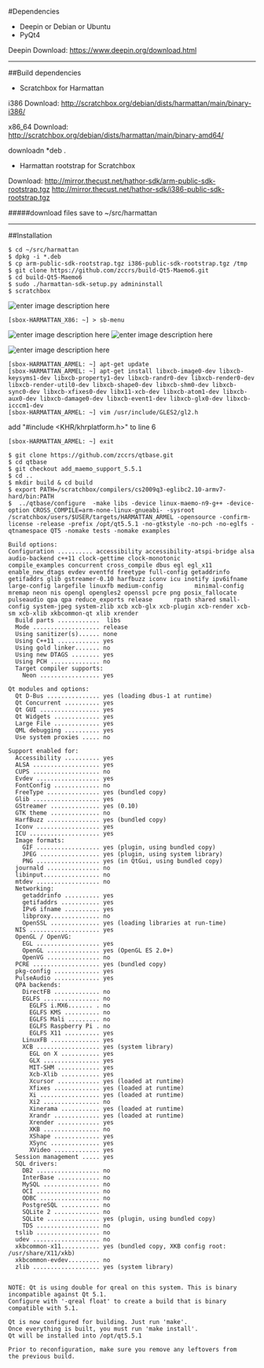 #Dependencies
* Deepin or Debian or Ubuntu
* PyQt4

Deepin Download: https://www.deepin.org/download.html
***
##Build dependencies
* Scratchbox for Harmattan

i386 Download: http://scratchbox.org/debian/dists/harmattan/main/binary-i386/

x86_64 Download: http://scratchbox.org/debian/dists/harmattan/main/binary-amd64/

downloadn *deb .

* Harmattan rootstrap for Scratchbox

Download: 
http://mirror.thecust.net/hathor-sdk/arm-public-sdk-rootstrap.tgz
http://mirror.thecust.net/hathor-sdk/i386-public-sdk-rootstrap.tgz

#####download files save to ~/src/harmattan
***

##Installation
````
$ cd ~/src/harmattan
$ dpkg -i *.deb
$ cp arm-public-sdk-rootstrap.tgz i386-public-sdk-rootstrap.tgz /tmp
$ git clone https://github.com/zccrs/build-Qt5-Maemo6.git
$ cd build-Qt5-Maemo6
$ sudo ./harmattan-sdk-setup.py admininstall
$ scratchbox
 ````
![enter image description here](https://github.com/zccrs/build-Qt5-Maemo6/blob/master/%E6%B7%B1%E5%BA%A6%E6%88%AA%E5%9B%BE20160409161243.png?raw=true)
 ````
 [sbox-HARMATTAN_X86: ~] > sb-menu
 ````
 ![enter image description here](https://github.com/zccrs/build-Qt5-Maemo6/blob/master/%E6%B7%B1%E5%BA%A6%E6%88%AA%E5%9B%BE20160409161431.png?raw=true)
 ![enter image description here](https://github.com/zccrs/build-Qt5-Maemo6/blob/master/%E6%B7%B1%E5%BA%A6%E6%88%AA%E5%9B%BE20160409161442.png?raw=true)
 
 ![enter image description here](https://github.com/zccrs/build-Qt5-Maemo6/blob/master/%E6%B7%B1%E5%BA%A6%E6%88%AA%E5%9B%BE20160409161500.png?raw=true)
 ````
 [sbox-HARMATTAN_ARMEL: ~] apt-get update
 [sbox-HARMATTAN_ARMEL: ~] apt-get install libxcb-image0-dev libxcb-keysyms1-dev libxcb-property1-dev libxcb-randr0-dev libxcb-render0-dev libxcb-render-util0-dev libxcb-shape0-dev libxcb-shm0-dev libxcb-sync0-dev libxcb-xfixes0-dev libx11-xcb-dev libxcb-atom1-dev libxcb-aux0-dev libxcb-damage0-dev libxcb-event1-dev libxcb-glx0-dev libxcb-icccm1-dev 
 [sbox-HARMATTAN_ARMEL: ~] vim /usr/include/GLES2/gl2.h
 ````
 add "#include <KHR/khrplatform.h>" to line 6
 ````
 [sbox-HARMATTAN_ARMEL: ~] exit
 ````
 ````
$ git clone https://github.com/zccrs/qtbase.git
$ cd qtbase
$ git checkout add_maemo_support_5.5.1
$ cd ..
$ mkdir build & cd build
$ export PATH=/scratchbox/compilers/cs2009q3-eglibc2.10-armv7-hard/bin:PATH
$  ../qtbase/configure  -make libs -device linux-maemo-n9-g++ -device-option CROSS_COMPILE=arm-none-linux-gnueabi- -sysroot /scratchbox/users/$USER/targets/HARMATTAN_ARMEL -opensource -confirm-license -release -prefix /opt/qt5.5.1 -no-gtkstyle -no-pch -no-eglfs -qtnamespace QT5 -nomake tests -nomake examples
````
    Build options:
    Configuration .......... accessibility accessibility-atspi-bridge alsa audio-backend c++11 clock-gettime clock-monotonic       compile_examples concurrent cross_compile dbus egl egl_x11 enable_new_dtags evdev eventfd freetype full-config getaddrinfo     getifaddrs glib gstreamer-0.10 harfbuzz iconv icu inotify ipv6ifname large-config largefile linuxfb medium-config         minimal-config mremap neon nis opengl opengles2 openssl pcre png posix_fallocate pulseaudio qpa qpa reduce_exports release      rpath shared small-config system-jpeg system-zlib xcb xcb-glx xcb-plugin xcb-render xcb-sm xcb-xlib xkbcommon-qt xlib xrender 
      Build parts ............  libs
      Mode ................... release
      Using sanitizer(s)...... none
      Using C++11 ............ yes
      Using gold linker....... no
      Using new DTAGS ........ yes
      Using PCH .............. no
      Target compiler supports:
        Neon ................. yes

    Qt modules and options:
      Qt D-Bus ............... yes (loading dbus-1 at runtime)
      Qt Concurrent .......... yes
      Qt GUI ................. yes
      Qt Widgets ............. yes
      Large File ............. yes
      QML debugging .......... yes
      Use system proxies ..... no

    Support enabled for:
      Accessibility .......... yes
      ALSA ................... yes
      CUPS ................... no
      Evdev .................. yes
      FontConfig ............. no
      FreeType ............... yes (bundled copy)
      Glib ................... yes
      GStreamer .............. yes (0.10)
      GTK theme .............. no
      HarfBuzz ............... yes (bundled copy)
      Iconv .................. yes
      ICU .................... yes
      Image formats: 
        GIF .................. yes (plugin, using bundled copy)
        JPEG ................. yes (plugin, using system library)
        PNG .................. yes (in QtGui, using bundled copy)
      journald ............... no
      libinput................ no
      mtdev .................. no
      Networking: 
        getaddrinfo .......... yes
        getifaddrs ........... yes
        IPv6 ifname .......... yes
        libproxy.............. no
        OpenSSL .............. yes (loading libraries at run-time)
      NIS .................... yes
      OpenGL / OpenVG: 
        EGL .................. yes
        OpenGL ............... yes (OpenGL ES 2.0+)
        OpenVG ............... no
      PCRE ................... yes (bundled copy)
      pkg-config ............. yes 
      PulseAudio ............. yes
      QPA backends: 
        DirectFB ............. no
        EGLFS ................ no
          EGLFS i.MX6....... . no
          EGLFS KMS .......... no
          EGLFS Mali ......... no
          EGLFS Raspberry Pi . no
          EGLFS X11 .......... yes
        LinuxFB .............. yes
        XCB .................. yes (system library)
          EGL on X ........... yes
          GLX ................ yes
          MIT-SHM ............ yes
          Xcb-Xlib ........... yes
          Xcursor ............ yes (loaded at runtime)
          Xfixes ............. yes (loaded at runtime)
          Xi ................. yes (loaded at runtime)
          Xi2 ................ no
          Xinerama ........... yes (loaded at runtime)
          Xrandr ............. yes (loaded at runtime)
          Xrender ............ yes
          XKB ................ no
          XShape ............. yes
          XSync .............. yes
          XVideo ............. yes
      Session management ..... yes
      SQL drivers: 
        DB2 .................. no
        InterBase ............ no
        MySQL ................ no
        OCI .................. no
        ODBC ................. no
        PostgreSQL ........... no
        SQLite 2 ............. no
        SQLite ............... yes (plugin, using bundled copy)
        TDS .................. no
      tslib .................. no
      udev ................... no
      xkbcommon-x11........... yes (bundled copy, XKB config root: /usr/share/X11/xkb)
      xkbcommon-evdev......... no
      zlib ................... yes (system library)


    NOTE: Qt is using double for qreal on this system. This is binary incompatible against Qt 5.1.
    Configure with '-qreal float' to create a build that is binary compatible with 5.1.

    Qt is now configured for building. Just run 'make'.
    Once everything is built, you must run 'make install'.
    Qt will be installed into /opt/qt5.5.1

    Prior to reconfiguration, make sure you remove any leftovers from
    the previous build.
